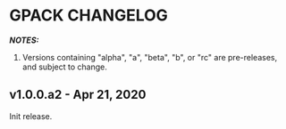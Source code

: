 # GPACK CHANGELOG

_**NOTES:**_
 1. Versions containing "alpha", "a", "beta", "b", or "rc" are pre-releases, and
subject to change.

## v1.0.0.a2 - Apr 21, 2020

Init release.

<br>

